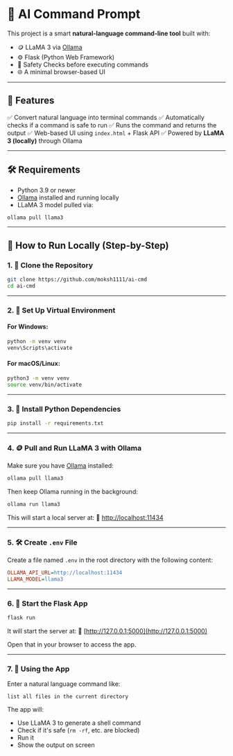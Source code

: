 # 🫠 AI Command Prompt

This project is a smart **natural-language command-line tool** built with:

* 🪙 LLaMA 3 via [Ollama](https://ollama.com/)
* ⚙️ Flask (Python Web Framework)
* 🩼 Safety Checks before executing commands
* 🌐 A minimal browser-based UI

---

## 🚀 Features

✅ Convert natural language into terminal commands
✅ Automatically checks if a command is safe to run
✅ Runs the command and returns the output
✅ Web-based UI using `index.html` + Flask API
✅ Powered by **LLaMA 3 (locally)** through Ollama

---

## 🛠️ Requirements

* Python 3.9 or newer
* [Ollama](https://ollama.com/) installed and running locally
* LLaMA 3 model pulled via:

```bash
ollama pull llama3
```

---

## 🧪 How to Run Locally (Step-by-Step)

### 1. 🧬 Clone the Repository

```bash
git clone https://github.com/moksh1111/ai-cmd
cd ai-cmd
```

---

### 2. 🐍 Set Up Virtual Environment

#### For Windows:

```bash
python -m venv venv
venv\Scripts\activate
```

#### For macOS/Linux:

```bash
python3 -m venv venv
source venv/bin/activate
```

---

### 3. 📅 Install Python Dependencies

```bash
pip install -r requirements.txt
```

---

### 4. 🪙 Pull and Run LLaMA 3 with Ollama

Make sure you have [Ollama](https://ollama.com/) installed:

```bash
ollama pull llama3
```

Then keep Ollama running in the background:

```bash
ollama run llama3
```

This will start a local server at:
📍 [http://localhost:11434](http://localhost:11434)

---

### 5. 🛠️ Create `.env` File

Create a file named `.env` in the root directory with the following content:

```ini
OLLAMA_API_URL=http://localhost:11434
LLAMA_MODEL=llama3
```

---

### 6. 🧠 Start the Flask App

```bash
flask run
```

It will start the server at:
📍 [http://127.0.0.1:5000](http://127.0.0.1:5000)

Open that in your browser to access the app.

---

### 7. 💬 Using the App

Enter a natural language command like:

```text
list all files in the current directory
```

The app will:

* Use LLaMA 3 to generate a shell command
* Check if it's safe (`rm -rf`, etc. are blocked)
* Run it
* Show the output on screen

